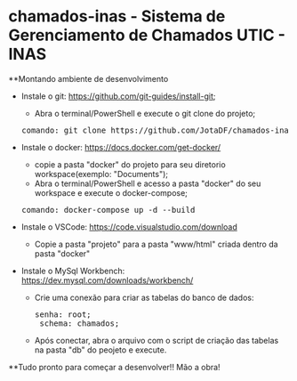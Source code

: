 # chamados-inas - Sistema de Gerenciamento de Chamados UTIC - INAS 

**Montando ambiente de desenvolvimento
 - Instale o git: https://github.com/git-guides/install-git;
     - Abra o terminal/PowerShell e execute o git clone do projeto;
     <pre>comando: git clone https://github.com/JotaDF/chamados-inas.git</pre>
 
 - Instale o docker: https://docs.docker.com/get-docker/
     - copie a pasta "docker" do projeto para seu diretorio workspace(exemplo: "Documents");
     - Abra o terminal/PowerShell e acesso a pasta "docker" do seu workspace e execute o docker-compose;
     <pre>comando: docker-compose up -d --build</pre>
     
 - Instale o VSCode: https://code.visualstudio.com/download
     - Copie a pasta "projeto" para a pasta "www/html" criada dentro da pasta "docker"
   
 - Instale o MySql Workbench: https://dev.mysql.com/downloads/workbench/
     - Crie uma conexão para criar as tabelas do banco de dados:
        <pre>senha: root;
        schema: chamados;</pre>
     - Após conectar, abra o arquivo com o script de criação das tabelas na pasta "db" do peojeto e execute.
 
**Tudo pronto para começar a desenvolver!! Mão a obra! 
